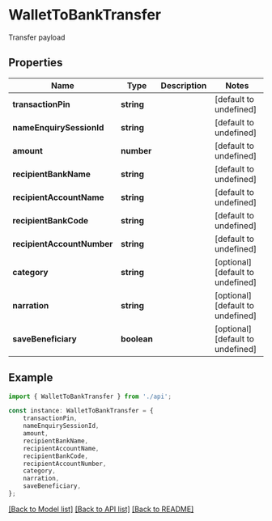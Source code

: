 # WalletToBankTransfer

Transfer payload

## Properties

Name | Type | Description | Notes
------------ | ------------- | ------------- | -------------
**transactionPin** | **string** |  | [default to undefined]
**nameEnquirySessionId** | **string** |  | [default to undefined]
**amount** | **number** |  | [default to undefined]
**recipientBankName** | **string** |  | [default to undefined]
**recipientAccountName** | **string** |  | [default to undefined]
**recipientBankCode** | **string** |  | [default to undefined]
**recipientAccountNumber** | **string** |  | [default to undefined]
**category** | **string** |  | [optional] [default to undefined]
**narration** | **string** |  | [optional] [default to undefined]
**saveBeneficiary** | **boolean** |  | [optional] [default to undefined]

## Example

```typescript
import { WalletToBankTransfer } from './api';

const instance: WalletToBankTransfer = {
    transactionPin,
    nameEnquirySessionId,
    amount,
    recipientBankName,
    recipientAccountName,
    recipientBankCode,
    recipientAccountNumber,
    category,
    narration,
    saveBeneficiary,
};
```

[[Back to Model list]](../README.md#documentation-for-models) [[Back to API list]](../README.md#documentation-for-api-endpoints) [[Back to README]](../README.md)
